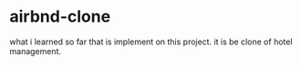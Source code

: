 # airbnd-clone
what i learned so far that is implement on this project. it is be clone of hotel management.
